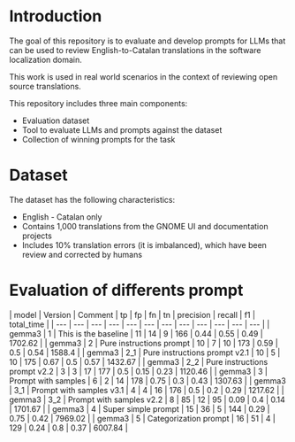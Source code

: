 # Introduction

The goal of this repository is to evaluate and develop prompts for LLMs that can be used to review English-to-Catalan translations in the software localization domain.

This work is used in real world scenarios in the context of reviewing open source translations.

This repository includes three main components:

- Evaluation dataset
- Tool to evaluate LLMs and prompts against the dataset
- Collection of winning prompts for the task

# Dataset

The dataset has the following characteristics:
- English - Catalan only
- Contains 1,000 translations from the GNOME UI and documentation projects
- Includes 10% translation errors (it is imbalanced), which have been review and corrected by humans

# Evaluation of differents prompt
| model | Version | Comment | tp | fp | fn | tn | precision | recall | f1 | total_time |
| --- | --- | --- | --- | --- | --- | --- | --- | --- | --- | --- | --- |
| gemma3 | 1 | This is the baseline | 11 | 14 | 9 | 166 | 0.44 | 0.55 | 0.49 | 1702.62 |
| gemma3 | 2 | Pure instructions prompt | 10 | 7 | 10 | 173 | 0.59 | 0.5 | 0.54 | 1588.4 |
| gemma3 | 2_1 | Pure instructions prompt v2.1 | 10 | 5 | 10 | 175 | 0.67 | 0.5 | 0.57 | 1432.67 |
| gemma3 | 2_2 | Pure instructions prompt v2.2 | 3 | 3 | 17 | 177 | 0.5 | 0.15 | 0.23 | 1120.46 |
| gemma3 | 3 | Prompt with samples | 6 | 2 | 14 | 178 | 0.75 | 0.3 | 0.43 | 1307.63 |
| gemma3 | 3_1 | Prompt with samples v3.1 | 4 | 4 | 16 | 176 | 0.5 | 0.2 | 0.29 | 1217.62 |
| gemma3 | 3_2 | Prompt with samples v2.2 | 8 | 85 | 12 | 95 | 0.09 | 0.4 | 0.14 | 1701.67 |
| gemma3 | 4 | Super simple prompt | 15 | 36 | 5 | 144 | 0.29 | 0.75 | 0.42 | 7969.02 |
| gemma3 | 5 | Categorization prompt | 16 | 51 | 4 | 129 | 0.24 | 0.8 | 0.37 | 6007.84 |
